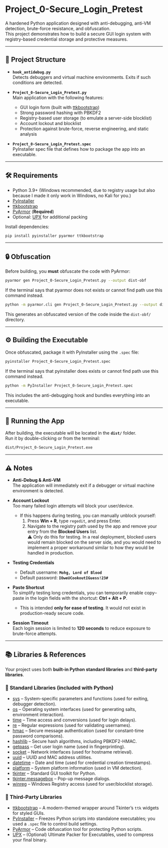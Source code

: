 # Project_0-Secure_Login_Pretest

A hardened Python application designed with anti-debugging, anti-VM detection, brute-force resistance, and obfuscation.  
This project demonstrates how to build a secure GUI login system with registry-based credential storage and protective measures.

---

## 📂 Project Structure

- **`hook_antidebug.py`**  
  Detects debuggers and virtual machine environments. Exits if such conditions are detected.

- **`Project_0-Secure_Login_Pretest.py`**  
  Main application with the following features:
  - GUI login form (built with [ttkbootstrap](https://github.com/israel-dryer/ttkbootstrap))  
  - Strong password hashing with PBKDF2  
  - Registry-based user storage (to emulate a server-side blocklist)  
  - Account lockout and blocklist  
  - Protection against brute-force, reverse engineering, and static analysis

- **`Project_0-Secure_Login_Pretest.spec`**  
  PyInstaller spec file that defines how to package the app into an executable.

---

## 🛠️ Requirements

- Python 3.9+ (Windows recommended, due to registry usage but also because I made it only work in Windows, no Kali for you.)  
- [PyInstaller](https://pyinstaller.org/)  
- [ttkbootstrap](https://pypi.org/project/ttkbootstrap/)  
- [PyArmor](https://github.com/dashingsoft/pyarmor) (**Required**)  
- Optional: [UPX](https://upx.github.io/) for additional packing

Install dependencies:

```bash
pip install pyinstaller pyarmor ttkbootstrap
```

---

## 🔒 Obfuscation

Before building, you **must** obfuscate the code with PyArmor:

```bash
pyarmor gen Project_0-Secure_Login_Pretest.py --output dist-obf
```

If the terminal says that pyarmor does not exists or cannot find path use this command instead.
  
```bash
python -m pyarmor.cli gen Project_0-Secure_Login_Pretest.py --output dist-obf
```

This generates an obfuscated version of the code inside the `dist-obf/` directory.

---

## ⚙️ Building the Executable

Once obfuscated, package it with PyInstaller using the `.spec` file:

```bash
pyinstaller Project_0-Secure_Login_Pretest.spec
```

If the terminal says that pyinstaller does exists or cannot find path use this command instead.

```bash
python -m PyInstaller Project_0-Secure_Login_Pretest.spec
```

This includes the anti-debugging hook and bundles everything into an executable.

---

## 🚀 Running the App

After building, the executable will be located in the **`dist/`** folder.  
Run it by double-clicking or from the terminal:

```bash
dist/Project_0-Secure_Login_Pretest.exe
```

---

## ⚠️ Notes

- **Anti-Debug & Anti-VM**  
  The application will immediately exit if a debugger or virtual machine environment is detected.

- **Account Lockout**  
  Too many failed login attempts will block your user/device.  
  - If this happens during testing, you can manually unblock yourself:  
    1. Press **Win + R**, type `regedit`, and press Enter.  
    2. Navigate to the registry path used by the app and remove your entry from the **Blocked Users** list.  
    ⚠️ Only do this for testing. In a real deployment, blocked users would remain blocked on the server side, and you would need to implement a proper workaround similar to how they would be handled in production.

- **Testing Credentials**  
  - Default username: **`Mohg, Lord of Blood`**  
  - Default password: **`IOweUCookoutIGuess!23#`**

- **Paste Shortcut**  
  To simplify testing long credentials, you can temporarily enable copy–paste in the login fields with the shortcut: **Ctrl + Alt + P**.  
  - This is intended **only for ease of testing**. It would not exist in production-ready secure code.

- **Session Timeout**  
  Each login session is limited to **120 seconds** to reduce exposure to brute-force attempts.

---

## 📚 Libraries & References

Your project uses both **built-in Python standard libraries** and **third-party libraries**.  

### 🔹 Standard Libraries (included with Python)
- [sys](https://docs.python.org/3/library/sys.html) – System-specific parameters and functions (used for exiting, debugger detection).  
- [os](https://docs.python.org/3/library/os.html) – Operating system interfaces (used for generating salts, environment interaction).  
- [time](https://docs.python.org/3/library/time.html) – Time access and conversions (used for login delays).  
- [re](https://docs.python.org/3/library/re.html) – Regular expressions (used for validating usernames).  
- [hmac](https://docs.python.org/3/library/hmac.html) – Secure message authentication (used for constant-time password comparisons).  
- [hashlib](https://docs.python.org/3/library/hashlib.html) – Secure hash algorithms, including PBKDF2-HMAC.  
- [getpass](https://docs.python.org/3/library/getpass.html) – Get user login name (used in fingerprinting).  
- [socket](https://docs.python.org/3/library/socket.html) – Network interfaces (used for hostname retrieval).  
- [uuid](https://docs.python.org/3/library/uuid.html) – UUID and MAC address utilities.  
- [datetime](https://docs.python.org/3/library/datetime.html) – Date and time (used for credential creation timestamps).  
- [platform](https://docs.python.org/3/library/platform.html) – System platform information (used in VM detection).  
- [tkinter](https://docs.python.org/3/library/tkinter.html) – Standard GUI toolkit for Python.  
- [tkinter.messagebox](https://docs.python.org/3/library/tkinter.messagebox.html) – Pop-up message dialogs.  
- [winreg](https://docs.python.org/3/library/winreg.html) – Windows Registry access (used for user/blocklist storage).  

### 🔹 Third-Party Libraries
- [ttkbootstrap](https://ttkbootstrap.readthedocs.io/en/latest/) – A modern-themed wrapper around Tkinter’s `ttk` widgets for styled GUIs.  
- [PyInstaller](https://pyinstaller.org/en/stable/) – Freezes Python scripts into standalone executables; you used a `.spec` file to control build settings.  
- [PyArmor](https://github.com/dashingsoft/pyarmor) – Code obfuscation tool for protecting Python scripts.  
- [UPX](https://upx.github.io/) – (Optional) Ultimate Packer for Executables, used to compress your final binary.  